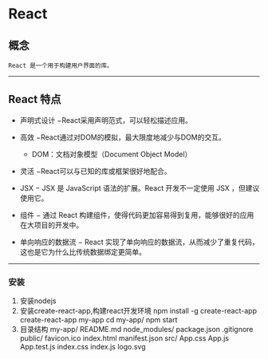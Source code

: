 # React

## 概念
	React 是一个用于构建用户界面的库。  
***
## React 特点
* 声明式设计 −React采用声明范式，可以轻松描述应用。

* 高效 −React通过对DOM的模拟，最大限度地减少与DOM的交互。
	* DOM：文档对象模型（Document Object Model）

* 灵活 −React可以与已知的库或框架很好地配合。

* JSX − JSX 是 JavaScript 语法的扩展。React 开发不一定使用 JSX ，但建议使用它。

* 组件 − 通过 React 构建组件，使得代码更加容易得到复用，能够很好的应用在大项目的开发中。

* 单向响应的数据流 − React 实现了单向响应的数据流，从而减少了重复代码，这也是它为什么比传统数据绑定更简单。
***
### 安装
1. 安装nodejs
2. 安装create-react-app,构建react开发环境
		npm install -g create-react-app
		create-react-app my-app
		cd my-app/
		npm start
3. 目录结构
		my-app/
		  README.md
		  node_modules/
		  package.json
		  .gitignore
		  public/
			favicon.ico
			index.html
			manifest.json
		  src/
			App.css
			App.js
			App.test.js
			index.css
			index.js
			logo.svg